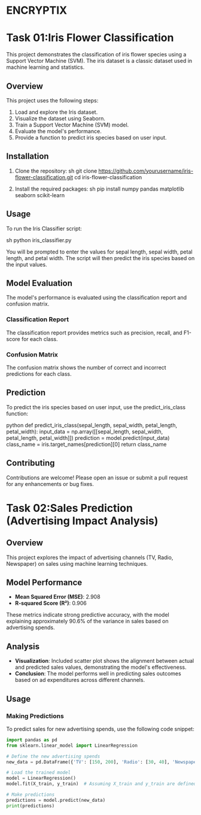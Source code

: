 # ENCRYPTIX 

# Task 01:Iris Flower Classification

This project demonstrates the classification of iris flower species using a Support Vector Machine (SVM). The iris dataset is a classic dataset used in machine learning and statistics.

## Overview

This project uses the following steps:
1. Load and explore the Iris dataset.
2. Visualize the dataset using Seaborn.
3. Train a Support Vector Machine (SVM) model.
4. Evaluate the model's performance.
5. Provide a function to predict iris species based on user input.

## Installation

1. Clone the repository:
    sh
    git clone https://github.com/yourusername/iris-flower-classification.git
    cd iris-flower-classification
    

2. Install the required packages:
    sh
    pip install numpy pandas matplotlib seaborn scikit-learn
    

## Usage

To run the Iris Classifier script:

sh
python iris_classifier.py


You will be prompted to enter the values for sepal length, sepal width, petal length, and petal width. The script will then predict the iris species based on the input values.

## Model Evaluation

The model's performance is evaluated using the classification report and confusion matrix.

### Classification Report
The classification report provides metrics such as precision, recall, and F1-score for each class.

### Confusion Matrix
The confusion matrix shows the number of correct and incorrect predictions for each class.

## Prediction

To predict the iris species based on user input, use the predict_iris_class function:

python
def predict_iris_class(sepal_length, sepal_width, petal_length, petal_width):
    input_data = np.array([[sepal_length, sepal_width, petal_length, petal_width]])
    prediction = model.predict(input_data)
    class_name = iris.target_names[prediction][0]
    return class_name


## Contributing

Contributions are welcome! Please open an issue or submit a pull request for any enhancements or bug fixes.

# Task 02:Sales Prediction (Advertising Impact Analysis)

## Overview
This project explores the impact of advertising channels (TV, Radio, Newspaper) on sales using machine learning techniques.

## Model Performance
- **Mean Squared Error (MSE)**: 2.908
- **R-squared Score (R²)**: 0.906

These metrics indicate strong predictive accuracy, with the model explaining approximately 90.6% of the variance in sales based on advertising spends.

## Analysis
- **Visualization**: Included scatter plot shows the alignment between actual and predicted sales values, demonstrating the model's effectiveness.
- **Conclusion**: The model performs well in predicting sales outcomes based on ad expenditures across different channels.

## Usage
### Making Predictions
To predict sales for new advertising spends, use the following code snippet:
```python
import pandas as pd
from sklearn.linear_model import LinearRegression

# Define the new advertising spends
new_data = pd.DataFrame({'TV': [150, 200], 'Radio': [30, 40], 'Newspaper': [20, 25]})

# Load the trained model
model = LinearRegression()
model.fit(X_train, y_train)  # Assuming X_train and y_train are defined earlier

# Make predictions
predictions = model.predict(new_data)
print(predictions)


